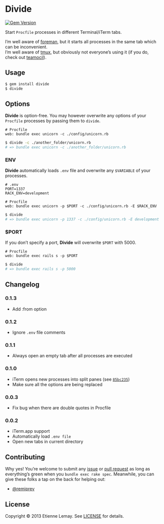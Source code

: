 # Divide
[![Gem Version](https://badge.fury.io/rb/divide.png)](http://badge.fury.io/rb/divide)

Start `Procfile` processes in different Terminal/iTerm tabs.

I’m well aware of [foreman][], but it starts all processes in the same tab which can be inconvenient.<br>
I’m well aware of [tmux][], but obviously not everyone’s using it (if you do, check out [teamocil][]).

## Usage
```sh
$ gem install divide
$ divide
```

## Options
**Divide** is option-free. You may however overwrite any options of your `Procfile` processes by passing them to `divide`.

```
# Procfile
web: bundle exec unicorn -c ./config/unicorn.rb
```

```sh
$ divide -c ./another_folder/unicorn.rb
# => bundle exec unicorn -c ./another_folder/unicorn.rb
```

### ENV
**Divide** automatically loads `.env` file and overwrite any `$VARIABLE` of your processes.

```
# .env
PORT=1337
RACK_ENV=development
```
```
# Procfile
web: bundle exec unicorn -p $PORT -c ./config/unicorn.rb -E $RACK_ENV
```

```sh
$ divide
# => bundle exec unicorn -p 1337 -c ./config/unicorn.rb -E development
```

### $PORT
If you don’t specify a port, **Divide** will overwrite `$PORT` with 5000.

```
# Procfile
web: bundle exec rails s -p $PORT
```

```sh
$ divide
# => bundle exec rails s -p 5000
```

## Changelog
### 0.1.3
- Add :from option

### 0.1.2
- Ignore `.env` file comments

### 0.1.1
- Always open an empty tab after all processes are executed

### 0.1.0
- iTerm opens new processes into split panes (see [`85bc235`](https://github.com/EtienneLem/divide/commit/85bc235257a5b62caa332203090f41333a77f9aa))
- Make sure all the options are being replaced

### 0.0.3
- Fix bug when there are double quotes in Procfile

### 0.0.2
- iTerm.app support
- Automatically load `.env file`
- Open new tabs in current directory

## Contributing
Why yes! You’re welcome to submit any [issue][] or [pull request][] as long as everything’s green when you `bundle exec rake spec`. Meanwhile, you can give these folks a tap on the back for helping out:

- [@remiprev](https://github.com/remiprev)

## License
Copyright © 2013 Etienne Lemay. See [LICENSE][] for details.

[foreman]: https://github.com/dollar/foreman
[tmux]: http://tmux.sourceforge.net
[teamocil]: https://github.com/remiprev/teamocil
[issue]: https://github.com/EtienneLem/divide/issues
[pull request]: https://github.com/EtienneLem/divide/pulls
[LICENSE]: /LICENSE.md
